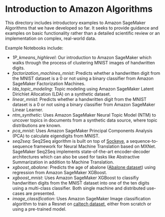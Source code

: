 # Introduction to Amazon Algorithms

This directory includes introductory examples to Amazon SageMaker Algorithms that we have developed so far.  It seeks to provide guidance and examples on basic functionality rather than a detailed scientific review or an implementation on complex, real-world data.

Example Notebooks include:
- *1P_kmeans_highlevel*: Our introduction to Amazon SageMaker which walks through the process of clustering MNIST images of handwritten digits.
- *factorization_machines_mnist*: Predicts whether a handwritten digit from the MNIST dataset is a 0 or not using a binary classifier from Amazon SageMaker Factorization Machines.
- *lda_topic_modeling*: Topic modeling using Amazon SageMaker Latent Dirichlet Allocation (LDA) on a synthetic dataset.
- *linear_mnist*: Predicts whether a handwritten digit from the MNIST dataset is a 0 or not using a binary classifier from Amazon SageMaker Linear Learner.
- *ntm_synthetic*: Uses Amazon SageMaker Neural Topic Model (NTM) to uncover topics in documents from a synthetic data source, where topic distributions are known.
- *pca_mnist*: Uses Amazon SageMaker Principal Components Analysis (PCA) to calculate eigendigits from MNIST.
- *seq2seq*: Seq2Seq algorithm is built on top of [Sockeye](https://github.com/awslabs/sockeye), a sequence-to-sequence framework for Neural Machine Translation based on MXNet. SageMaker Seq2Seq implements state-of-the-art encoder-decoder architectures which can also be used for tasks like Abstractive Summarization in addition to Machine Translation.
- *xgboost_abalone*: Predicts the age of abalone ([Abalone dataset](https://www.csie.ntu.edu.tw/~cjlin/libsvmtools/datasets/regression.html)) using regression from Amazon SageMaker XGBoost.
- *xgboost_mnist*: Uses Amazon SageMaker XGBoost to classifiy handwritten digits from the MNIST dataset into one of the ten digits using a multi-class classifier. Both single machine and distributed use-cases are presented.
- *image_classification*: Uses Amazon SageMaker Image classification algorithm to train a Resnet on [caltech dataset](http://www.vision.caltech.edu/Image_Datasets/Caltech256/), either from scratch or using a pre-trained model.
